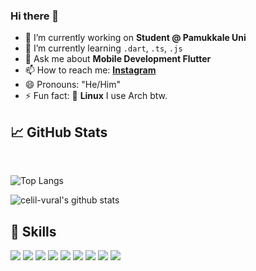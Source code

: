 
### Hi there 👋

- 🔭 I’m currently working on **Student @ Pamukkale Uni**
- 🌱 I’m currently learning `.dart`, `.ts`, `.js`
- 💬 Ask me about **Mobile Development Flutter**
- 📫 How to reach me: **[Instagram](https://instagram.com/celilvural__)**
- 😄 Pronouns: "He/Him"
- ⚡ Fun fact: :penguin: **Linux** I use Arch btw.

## &#x1f4c8; GitHub Stats
<br/>

![Top Langs](https://github-readme-stats.vercel.app/api/top-langs/?username=celil-vural&layout=compact&hide=css,html)

![celil-vural's github stats](https://github-readme-stats.vercel.app/api?username=celil-vural&count_private=true&show_icons=true&theme=onedark)

## 💼 Skills

![](https://img.shields.io/badge/code-javascript-green)
![](https://img.shields.io/badge/code-java-green)
![](https://img.shields.io/badge/framework-nodeJS-green)
![](https://img.shields.io/badge/framework-reactJS-green)
![](https://img.shields.io/badge/framework-react%20native-green)
![](https://img.shields.io/badge/framework-spring-green)
![](https://img.shields.io/badge/tools-firebase-green)
![](https://img.shields.io/badge/tools-mongoDB-green)
![](https://img.shields.io/badge/tools-postman-green)
